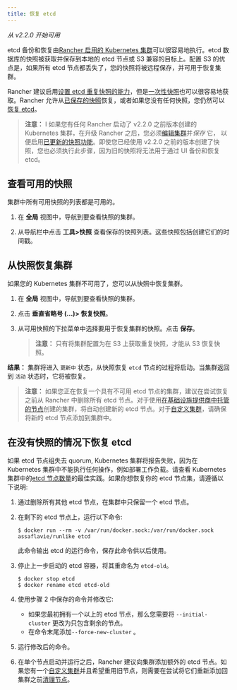 ```yaml
---
title: 恢复 etcd
---
```


_从 v2.2.0 开始可用_

etcd 备份和恢复由[Rancher 启用的 Kubernetes 集群](/docs/cluster-provisioning/rke-clusters/_index)可以很容易地执行。etcd 数据库的快照被获取并保存到本地的 etcd 节点或 S3 兼容的目标上。配置 S3 的优点是，如果所有 etcd 节点都丢失了，您的快照将被远程保存，并可用于恢复集群。

Rancher 建议启用[设置 etcd 重复快照的能力](/docs/cluster-admin/backing-up-etcd/_index)，但是[一次性快照](/docs/cluster-admin/backing-up-etcd/_index)也可以很容易地获取。Rancher 允许从[已保存的快照](#从快照恢复集群)恢复，或者如果您没有任何快照，您仍然可以[恢复 etcd](#在没有快照的情况下恢复-etcd)。

> **注意：** I 如果您有任何 Rancher 启动了 v2.2.0 之前版本创建的 Kubernetes 集群，在升级 Rancher 之后，您必须[编辑集群](/docs/cluster-admin/editing-clusters/_index)并*保存* 它， 以便启用[已更新的快照功能](/docs/cluster-admin/backing-up-etcd/_index)。即使您已经使用 v2.2.0 之前的版本创建了快照，您也必须执行此步骤，因为旧的快照将无法用于通过 UI 备份和恢复 etcd。

## 查看可用的快照

集群中所有可用快照的列表都是可用的。

1. 在 **全局** 视图中，导航到要查看快照的集群。

2. 从导航栏中点击 **工具>快照** 查看保存的快照列表。这些快照包括创建它们的时间戳。

## 从快照恢复集群

如果您的 Kubernetes 集群不可用了，您可以从快照中恢复集群。

1. 在 **全局** 视图中，导航到要查看快照的集群。

2. 点击 **垂直省略号 (...)> 恢复快照**。

3. 从可用快照的下拉菜单中选择要用于恢复集群的快照。点击 **保存**。

   > **注意：** 只有将集群配置为在 S3 上获取重复快照，才能从 S3 恢复快照。

**结果：** 集群将进入 `更新中` 状态，从快照恢复 `etcd` 节点的过程将启动。当集群返回到 `活动` 状态时，它将被恢复。

> **注意：** 如果您正在恢复一个具有不可用 etcd 节点的集群，建议在尝试恢复之前从 Rancher 中删除所有 etcd 节点。对于使用[在基础设施提供商中托管的节点](/docs/cluster-provisioning/rke-clusters/node-pools/_index)创建的集群，将自动创建新的 etcd 节点。对于[自定义集群](/docs/cluster-provisioning/rke-clusters/custom-nodes/_index)，请确保将新的 etcd 节点添加到集群中。

## 在没有快照的情况下恢复 etcd

如果 etcd 节点组失去 quorum, Kubernetes 集群将报告失败，因为在 Kubernetes 集群中不能执行任何操作，例如部署工作负载。请查看 Kubernetes 集群中的[etcd 节点数量](/docs/cluster-provisioning/production/_index)的最佳实践。如果你想恢复你的 etcd 节点集，请遵循以下说明:

1. 通过删除所有其他 etcd 节点，在集群中只保留一个 etcd 节点。

2. 在剩下的 etcd 节点上，运行以下命令:

   ```
   $ docker run --rm -v /var/run/docker.sock:/var/run/docker.sock assaflavie/runlike etcd
   ```

   此命令输出 etcd 的运行命令，保存此命令供以后使用。

3. 停止上一步启动的 etcd 容器，将其重命名为 `etcd-old`。

   ```
   $ docker stop etcd
   $ docker rename etcd etcd-old
   ```

4. 使用步骤 2 中保存的命令并修改它:

   - 如果您最初拥有一个以上的 etcd 节点，那么您需要将 `--initial-cluster` 更改为只包含剩余的节点。
   - 在命令末尾添加`--force-new-cluster` 。

5. 运行修改后的命令。

6. 在单个节点启动并运行之后，Rancher 建议向集群添加额外的 etcd 节点。如果您有一个[自定义集群](/docs/cluster-provisioning/rke-clusters/custom-nodes/_index)并且希望重用旧节点，则需要在尝试将它们重新添加回集群之前[清理节点](/docs/cluster-admin/cleaning-cluster-nodes/_index)。
